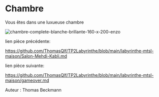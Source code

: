 # Chambre

Vous êtes dans une luxueuse chambre

![chambre-complete-blanche-brillante-160-x-200-enzo](https://user-images.githubusercontent.com/105215900/197832163-6f007771-e909-4b6d-808e-3f474ba33d90.png)

lien pièce précédente:

https://github.com/ThomasQlf/TP2Labyrinthe/blob/main/labyrinthe-mtsl-maison/Salon-Mehdi-Kabli.md

lien pièce suivante:

https://github.com/ThomasQlf/TP2Labyrinthe/blob/main/labyrinthe-mtsl-maison/gameover.md

Auteur : Thomas Beckmann
